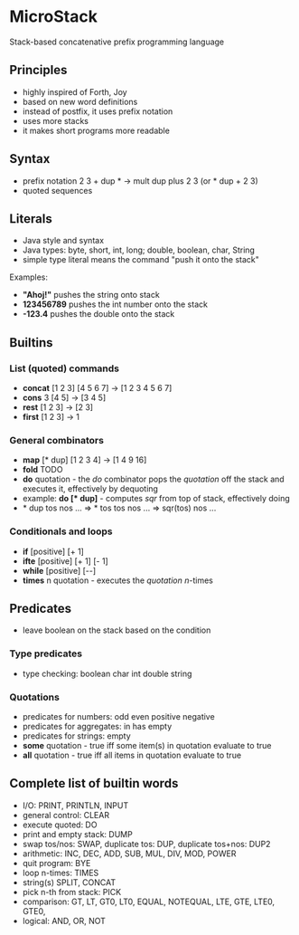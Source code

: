 # MicroStack
Stack-based concatenative prefix programming language

## Principles
- highly inspired of Forth, Joy
- based on new word definitions 
- instead of postfix, it uses prefix notation
- uses more stacks
- it makes short programs more readable

## Syntax
- prefix notation
2 3 + dup * -> mult dup plus 2 3 (or * dup + 2 3)
- quoted sequences

## Literals 
- Java style and syntax
- Java types: byte, short, int, long; double, boolean, char, String
- simple type literal means the command "push it onto the stack"

Examples:
- **"Ahoj!"** pushes the string onto stack
- **123456789** pushes the int number onto the stack
- **-123.4** pushes the double onto the stack

## Builtins

### List (quoted) commands
- **concat** [1 2 3] [4 5 6 7] -> [1 2 3 4 5 6 7] 
- **cons** 3 [4 5] -> [3 4 5]
- **rest** [1 2 3] -> [2 3]
- **first** [1 2 3] -> 1

### General combinators 
- **map** [* dup] [1 2 3 4] -> [1 4 9 16]
- **fold** TODO
- **do** quotation - the _do_ combinator pops the _quotation_ off the stack and executes it, effectively by dequoting
- example: **do [\* dup]** - computes _sqr_ from top of stack, effectively doing
- \* dup tos nos ... =>  \* tos tos nos ... => sqr(tos) nos ...

### Conditionals and loops
- **if** [positive] [+ 1]
- **ifte** [positive] [+ 1] [- 1]
- **while** [positive] [--]
- **times** n quotation - executes the _quotation_ _n_-times

## Predicates
- leave boolean on the stack based on the condition

### Type predicates
- type checking: boolean    char    int    double    string

### Quotations
- predicates for numbers: odd    even    positive    negative
- predicates for aggregates: in    has empty
- predicates for strings: empty
- **some** quotation - true iff some item(s) in quotation evaluate to true
- **all** quotation - true iff all items in quotation evaluate to true

## Complete list of builtin words
- I/O: PRINT, PRINTLN, INPUT
- general control: CLEAR
- execute quoted: DO
- print and empty stack: DUMP
- swap tos/nos: SWAP, duplicate tos: DUP, duplicate tos+nos: DUP2
- arithmetic: INC, DEC, ADD, SUB, MUL, DIV, MOD, POWER
- quit program: BYE
- loop n-times: TIMES
- string(s) SPLIT, CONCAT
- pick n-th from stack: PICK 
- comparison: GT, LT, GT0,  LT0, EQUAL, NOTEQUAL, LTE, GTE, LTE0, GTE0,
- logical: AND, OR, NOT
